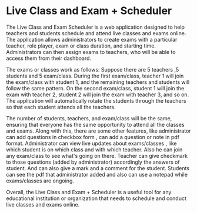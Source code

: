 # Live Class and Exam +  Scheduler

The Live Class and Exam Scheduler is a web application designed to help teachers and students schedule and attend live classes and exams online. The application allows administrators to create exams with a particular teacher, role player, exam or class duration, and starting time. Administrators can then assign exams to teachers, who will be able to access them from their dashboard.

The exams or classes work as follows: Suppose there are 5 teachers ,5 students and 5 exam/class. During the first exam/class, teacher 1 will join the exam/class with student 1, and the remaining teachers and students will follow the same pattern. On the second exam/class, student 1 will join the exam with teacher 2, student 2 will join the exam with teacher 3, and so on. The application will automatically rotate the students through the teachers so that each student attends all the teachers.

The number of students, teachers, and exam/class will be the same, ensuring that everyone has the same opportunity to attend all the classes and exams.
Along with this, there are some other features, like administrator can add questions in checkbox form , can add a question or note in pdf format. Administrator can view live updates about exams/classes , like which student is on which class and with which teacher. Also he can join any exam/class to see what's going on there. Teacher can give checkmark to those questions (added by administrator) accordingly the answers of student. And can also give a mark and a comment for the student. Students can see the pdf that administrator added and also can use a notepad while exams/classes are ongoing. 

Overall, the Live Class and Exam + Scheduler is a useful tool for any educational institution or organization that needs to schedule and conduct live classes and exams online.